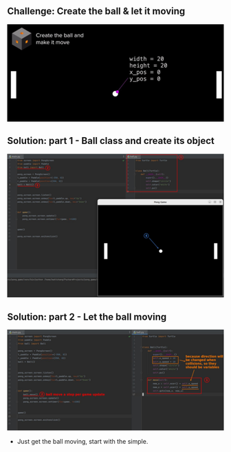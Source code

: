 ## **Challenge: Create the ball & let it moving**

![Alt challenge: create the ball](pic/01.jpg)

## **Solution: part 1 - Ball class and create its object**

![Alt solution: part 1 - generate a Ball objec](pic/02.jpg)

## **Solution: part 2 - Let the ball moving**

![Alt solution: part 2 - let ball moving](pic/03.jpg)

- Just get the ball moving, start with the simple.

